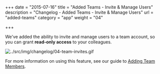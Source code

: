 +++
date = "2015-07-16"
title = "Added Teams - Invite & Manage Users"
description = "Changelog - Added Teams - Invite & Manage Users"
url = "added-teams"
category = "app"
weight = "04"

+++

We've added the ability to invite and manage users to a team account, so you can grant **read-only access** to your colleagues.

![../src/img/changelog/04-team-invites.gif](../src/img/changelog/04-team-invites.gif.png)

For more information on using this feature, see our guide to [Adding Team Members](../../using-barricade/).